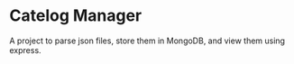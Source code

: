 # Catelog Manager

A project to parse json files, store them in MongoDB, and view them using express.
